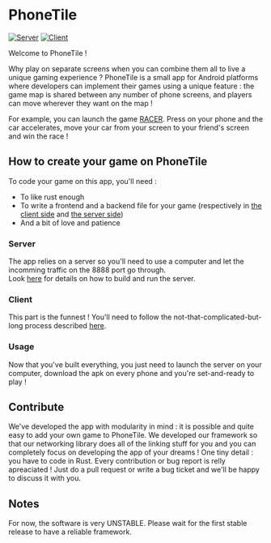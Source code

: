 # PhoneTile
[![Server](https://github.com/Phone-Tile/PhoneTile/actions/workflows/server.yml/badge.svg?branch=main)](https://github.com/Phone-Tile/PhoneTile/actions/workflows/server.yml)
[![Client](https://github.com/Phone-Tile/PhoneTile/actions/workflows/client.yml/badge.svg?branch=main)](https://github.com/Phone-Tile/PhoneTile/actions/workflows/client.yml)

Welcome to PhoneTile !

Why play on separate screens when you can combine them all to live a unique gaming experience ?
PhoneTile is a small app for Android platforms where developers can implement their games using a unique feature : the game map is shared between any number of phone screens, and players can move wherever they want on the map !

For example, you can launch the game [RACER](./server/src/game/racer/). Press on your phone and the car accelerates, move your car from your screen to your friend's screen and win the race !

## How to create your game on PhoneTile

To code your game on this app, you'll need :
- To like rust enough
- To write a frontend and a backend file for your game (respectively in [the client side](./client/app/src/game/) and [the server side](./server/src/game/))
- And a bit of love and patience

### Server

The app relies on a server so you'll need to use a computer and let the incomming traffic on the 8888 port go through. </br>
Look [here](https://github.com/Phone-Tile/PhoneTile/blob/main/server/README.md) for details on how to build and run the server.

### Client

This part is the funnest ! You'll need to follow the not-that-complicated-but-long process described [here](https://github.com/Phone-Tile/PhoneTile/blob/main/client/README.md).

### Usage

Now that you've built everything, you just need to launch the server on your computer, download the apk on every phone and you're set-and-ready to play !

## Contribute

We've developed the app with modularity in mind : it is possible and quite easy to add your own game to PhoneTile. We developed our framework so that our networking library does all of the linking stuff for you and you can completely focus on developing the app of your dreams ! One tiny detail : you have to code in Rust. Every contribution or bug report is relly apreaciated ! Just do a pull request or write a bug ticket and we'll be happy to discuss it with you.

## Notes

For now, the software is very UNSTABLE. Please wait for the first stable release to have a reliable framework.
